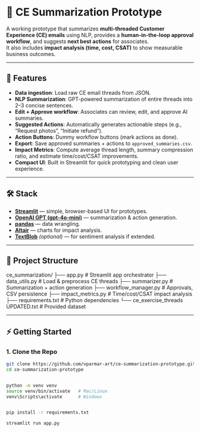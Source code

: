# 📧 CE Summarization Prototype

A working prototype that summarizes **multi-threaded Customer Experience (CE) emails** using NLP, provides a **human-in-the-loop approval workflow**, and suggests **next best actions** for associates.  
It also includes **impact analysis (time, cost, CSAT)** to show measurable business outcomes.

---

## 🚀 Features

- **Data ingestion**: Load raw CE email threads from JSON.  
- **NLP Summarization**: GPT-powered summarization of entire threads into 2–3 concise sentences.  
- **Edit + Approve workflow**: Associates can review, edit, and approve AI summaries.  
- **Suggested Actions**: Automatically generates actionable steps (e.g., “Request photos”, “Initiate refund”).  
- **Action Buttons**: Dummy workflow buttons (mark actions as done).  
- **Export**: Save approved summaries + actions to `approved_summaries.csv`.  
- **Impact Metrics**: Compute average thread length, summary compression ratio, and estimate time/cost/CSAT improvements.  
- **Compact UI**: Built in Streamlit for quick prototyping and clean user experience.  

---

## 🛠️ Stack

- **[Streamlit](https://streamlit.io/)** — simple, browser-based UI for prototypes.  
- **[OpenAI GPT (gpt-4o-mini)](https://platform.openai.com/)** — summarization & action generation.  
- **[pandas](https://pandas.pydata.org/)** — data wrangling.  
- **[Altair](https://altair-viz.github.io/)** — charts for impact analysis.  
- **[TextBlob](https://textblob.readthedocs.io/)** *(optional)* — for sentiment analysis if extended.  

---

## 📂 Project Structure
ce_summarization/
 ├── app.py                # Streamlit app orchestrator
 ├── data_utils.py         # Load & preprocess CE threads
 ├── summarizer.py         # Summarization + action generation
 ├── workflow_manager.py   # Approvals, CSV persistence
 ├── impact_metrics.py     # Time/cost/CSAT impact analysis
 ├── requirements.txt      # Python dependencies
 └── ce_exercise_threads UPDATED.txt  # Provided dataset

---

## ⚡️ Getting Started

### 1. Clone the Repo
```bash
git clone https://github.com/vparmar-art/ce-summarization-prototype.git
cd ce-summarization-prototype


python -m venv venv
source venv/bin/activate   # Mac/Linux
venv\Scripts\activate      # Windows


pip install -r requirements.txt

streamlit run app.py